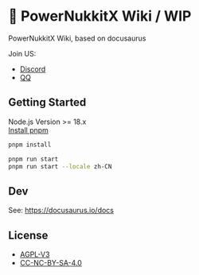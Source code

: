 # 📖 PowerNukkitX Wiki / WIP

PowerNukkitX Wiki, based on docusaurus

Join US:

* [Discord](https://discord.gg/BcPhZCVJHJ)
* [QQ](https://jq.qq.com/?_wv=1027&k=6rm3gbUI)

## Getting Started

Node.js Version >= 18.x  
[Install pnpm](https://pnpm.io/installation)

```bash
pnpm install
```

```bash
pnpm run start
pnpm run start --locale zh-CN
```

## Dev
See: https://docusaurus.io/docs

## License

* [AGPL-V3](/LICENSE)
* [CC-NC-BY-SA-4.0](/LICENSE-docs)